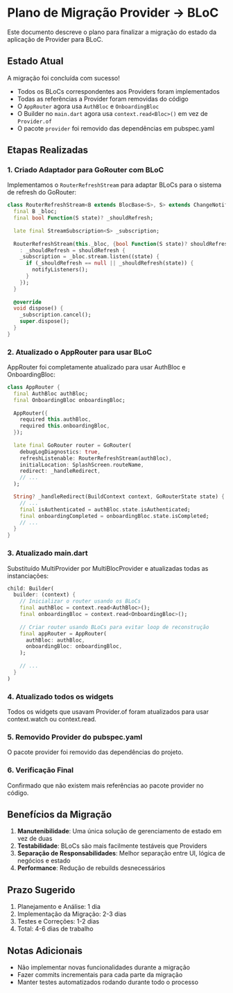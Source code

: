 # Plano de Migração Provider → BLoC

Este documento descreve o plano para finalizar a migração do estado da aplicação de Provider para BLoC.

## Estado Atual

A migração foi concluída com sucesso!

- Todos os BLoCs correspondentes aos Providers foram implementados
- Todas as referências a Provider foram removidas do código
- O `AppRouter` agora usa `AuthBloc` e `OnboardingBloc`
- O Builder no `main.dart` agora usa `context.read<Bloc>()` em vez de `Provider.of`
- O pacote `provider` foi removido das dependências em pubspec.yaml

## Etapas Realizadas

### 1. Criado Adaptador para GoRouter com BLoC
Implementamos o `RouterRefreshStream` para adaptar BLoCs para o sistema de refresh do GoRouter:

```dart
class RouterRefreshStream<B extends BlocBase<S>, S> extends ChangeNotifier {
  final B _bloc;
  final bool Function(S state)? _shouldRefresh;
  
  late final StreamSubscription<S> _subscription;
  
  RouterRefreshStream(this._bloc, {bool Function(S state)? shouldRefresh}) 
    : _shouldRefresh = shouldRefresh {
    _subscription = _bloc.stream.listen((state) {
      if (_shouldRefresh == null || _shouldRefresh(state)) {
        notifyListeners();
      }
    });
  }
  
  @override
  void dispose() {
    _subscription.cancel();
    super.dispose();
  }
}
```

### 2. Atualizado o AppRouter para usar BLoC
AppRouter foi completamente atualizado para usar AuthBloc e OnboardingBloc:

```dart
class AppRouter {
  final AuthBloc authBloc;
  final OnboardingBloc onboardingBloc;
  
  AppRouter({
    required this.authBloc,
    required this.onboardingBloc,
  });
  
  late final GoRouter router = GoRouter(
    debugLogDiagnostics: true,
    refreshListenable: RouterRefreshStream(authBloc),
    initialLocation: SplashScreen.routeName,
    redirect: _handleRedirect,
    // ...
  );

  String? _handleRedirect(BuildContext context, GoRouterState state) {
    // ...
    final isAuthenticated = authBloc.state.isAuthenticated;
    final onboardingCompleted = onboardingBloc.state.isCompleted;
    // ...
  }
}
```

### 3. Atualizado main.dart
Substituído MultiProvider por MultiBlocProvider e atualizadas todas as instanciações:

```dart
child: Builder(
  builder: (context) {
    // Inicializar o router usando os BLoCs
    final authBloc = context.read<AuthBloc>();
    final onboardingBloc = context.read<OnboardingBloc>();
      
    // Criar router usando BLoCs para evitar loop de reconstrução
    final appRouter = AppRouter(
      authBloc: authBloc,
      onboardingBloc: onboardingBloc,
    );
    
    // ...
  }
)
```

### 4. Atualizado todos os widgets
Todos os widgets que usavam Provider.of foram atualizados para usar context.watch ou context.read.

### 5. Removido Provider do pubspec.yaml
O pacote provider foi removido das dependências do projeto.

### 6. Verificação Final
Confirmado que não existem mais referências ao pacote provider no código.

## Benefícios da Migração

1. **Manutenibilidade**: Uma única solução de gerenciamento de estado em vez de duas
2. **Testabilidade**: BLoCs são mais facilmente testáveis que Providers
3. **Separação de Responsabilidades**: Melhor separação entre UI, lógica de negócios e estado
4. **Performance**: Redução de rebuilds desnecessários

## Prazo Sugerido

1. Planejamento e Análise: 1 dia
2. Implementação da Migração: 2-3 dias
3. Testes e Correções: 1-2 dias
4. Total: 4-6 dias de trabalho

## Notas Adicionais

- Não implementar novas funcionalidades durante a migração
- Fazer commits incrementais para cada parte da migração
- Manter testes automatizados rodando durante todo o processo